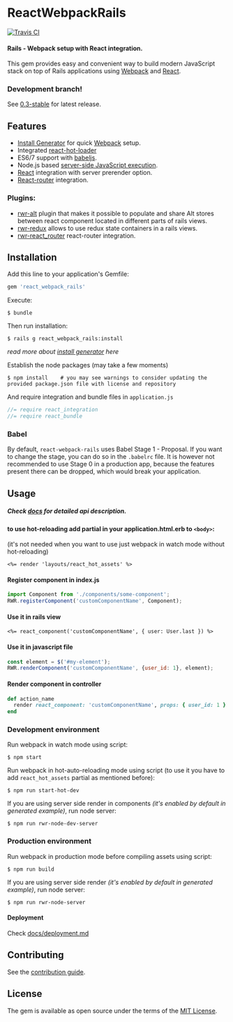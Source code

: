 # ReactWebpackRails
[![Travis CI](https://travis-ci.org/netguru/react_webpack_rails.svg?branch=master)](https://travis-ci.org/netguru/react_webpack_rails)

#### Rails - Webpack setup with React integration.
This gem provides easy and convenient way to build modern JavaScript stack on top of Rails applications using [Webpack](http://webpack.github.io/) and [React](https://facebook.github.io/react/).

### Development branch!
See [0.3-stable](https://github.com/netguru/react_webpack_rails/tree/0.3-stable) for latest release.

## Features
* [Install Generator](https://github.com/netguru/react_webpack_rails/blob/master/docs/install_generator.md) for quick [Webpack](http://webpack.github.io/) setup.
* Integrated [react-hot-loader](https://github.com/gaearon/react-hot-loader)
* ES6/7 support with [babeljs](https://babeljs.io/).
* Node.js based [server-side JavaScript execution](https://github.com/netguru/react_webpack_rails/blob/master/docs/server_side_rendering.md).
* [React](https://facebook.github.io/react/) integration with server prerender option.
* [React-router](https://github.com/rackt/react-router) integration.

### Plugins:
* [rwr-alt](https://github.com/netguru/rwr-alt) plugin that makes it possible to populate and share Alt stores between react component located in different parts of rails views.
* [rwr-redux](https://github.com/netguru/rwr-redux) allows to use redux state containers in a rails views.
* [rwr-react_router](https://github.com/netguru/rwr-react_router) react-router integration.

## Installation

Add this line to your application's Gemfile:

```ruby
gem 'react_webpack_rails'
```

Execute:

    $ bundle

Then run installation:

    $ rails g react_webpack_rails:install

*read more about [install  generator](https://github.com/netguru/react_webpack_rails/blob/master/docs/install_generator.md) here*


Establish the node packages (may take a few moments)

    $ npm install    # you may see warnings to consider updating the provided package.json file with license and repository

And require integration and bundle files in `application.js`

```js
//= require react_integration
//= require react_bundle
```

### Babel

By default, `react-webpack-rails` uses Babel Stage 1 - Proposal. If you want to change the stage, you can do so in the `.babelrc` file. It is however not recommended to use Stage 0 in a production app, because the features present there can be dropped, which would break your application.

## Usage
##### Check [docs](https://github.com/netguru/react_webpack_rails/tree/master/docs) for detailed api description.
#### to use hot-reloading add partial in your application.html.erb to `<body>`:
(it's not needed when you want to use just webpack in watch mode without hot-reloading)
```erb
<%= render 'layouts/react_hot_assets' %>
```

#### Register component in index.js

```js
import Component from './components/some-component';
RWR.registerComponent('customComponentName', Component);
```

#### Use it in rails view

```erb
<%= react_component('customComponentName', { user: User.last }) %>
```

#### Use it in javascript file

```js
const element = $('#my-element');
RWR.renderComponent('customComponentName', {user_id: 1}, element);
```

#### Render component in controller

```ruby
def action_name
  render react_component: 'customComponentName', props: { user_id: 1 }
end
```

### Development environment
Run webpack in watch mode using script:

    $ npm start

Run webpack in hot-auto-reloading mode using script (to use it you have to add `react_hot_assets` partial as mentioned before):

    $ npm run start-hot-dev

If you are using server side render in components *(it's enabled by default in generated example)*, run node server:

    $ npm run rwr-node-dev-server

### Production environment
Run webpack in production mode before compiling assets using script:

    $ npm run build

If you are using server side render *(it's enabled by default in generated example)*, run node server:

    $ npm run rwr-node-server

#### Deployment
Check [docs/deployment.md](docs/deployment.md)

## Contributing

See the [contribution guide](https://github.com/netguru/react_webpack_rails/blob/master/CONTRIBUTING.md).

## License

The gem is available as open source under the terms of the [MIT License](http://opensource.org/licenses/MIT).
